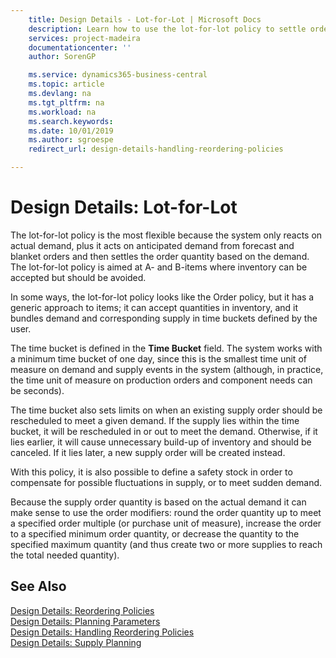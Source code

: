 ```yaml
---
    title: Design Details - Lot-for-Lot | Microsoft Docs
    description: Learn how to use the lot-for-lot policy to settle order quantity based on demand.
    services: project-madeira
    documentationcenter: ''
    author: SorenGP

    ms.service: dynamics365-business-central
    ms.topic: article
    ms.devlang: na
    ms.tgt_pltfrm: na
    ms.workload: na
    ms.search.keywords:
    ms.date: 10/01/2019
    ms.author: sgroespe
    redirect_url: design-details-handling-reordering-policies

---
```

# Design Details: Lot-for-Lot
The lot-for-lot policy is the most flexible because the system only reacts on actual demand, plus it acts on anticipated demand from forecast and blanket orders and then settles the order quantity based on the demand. The lot-for-lot policy is aimed at A- and B-items where inventory can be accepted but should be avoided.  

In some ways, the lot-for-lot policy looks like the Order policy, but it has a generic approach to items; it can accept quantities in inventory, and it bundles demand and corresponding supply in time buckets defined by the user.  

The time bucket is defined in the **Time Bucket** field. The system works with a minimum time bucket of one day, since this is the smallest time unit of measure on demand and supply events in the system (although, in practice, the time unit of measure on production orders and component needs can be seconds).  

The time bucket also sets limits on when an existing supply order should be rescheduled to meet a given demand. If the supply lies within the time bucket, it will be rescheduled in or out to meet the demand. Otherwise, if it lies earlier, it will cause unnecessary build-up of inventory and should be canceled. If it lies later, a new supply order will be created instead.  

With this policy, it is also possible to define a safety stock in order to compensate for possible fluctuations in supply, or to meet sudden demand.  

Because the supply order quantity is based on the actual demand it can make sense to use the order modifiers: round the order quantity up to meet a specified order multiple (or purchase unit of measure), increase the order to a specified minimum order quantity, or decrease the quantity to the specified maximum quantity (and thus create two or more supplies to reach the total needed quantity).  

## See Also  
[Design Details: Reordering Policies](design-details-reordering-policies.md)   
[Design Details: Planning Parameters](design-details-planning-parameters.md)   
[Design Details: Handling Reordering Policies](design-details-handling-reordering-policies.md)   
[Design Details: Supply Planning](design-details-supply-planning.md)
